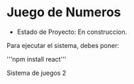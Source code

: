 <h1>Juego de Numeros</h1>

- Estado de Proyecto: En construccion.

Para ejecutar el sistema, debes poner:

'''npm install react'''

Sistema de juegos 2 
